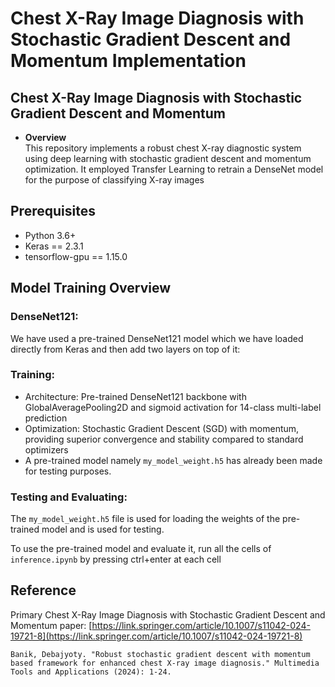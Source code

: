 # Chest X-Ray Image Diagnosis with Stochastic Gradient Descent and Momentum Implementation

## Chest X-Ray Image Diagnosis with Stochastic Gradient Descent and Momentum

- **Overview**  
This repository implements a robust chest X-ray diagnostic system using deep learning with stochastic gradient descent and momentum optimization. It employed Transfer Learning to retrain a DenseNet model for the purpose of classifying X-ray images

## Prerequisites

- Python 3.6+
- Keras == 2.3.1
- tensorflow-gpu == 1.15.0


## Model Training Overview

### DenseNet121:

   We have used a pre-trained DenseNet121 model which we have loaded directly from Keras and then add two layers on top of it:
  

### Training:
- Architecture: Pre-trained DenseNet121 backbone with GlobalAveragePooling2D and sigmoid activation for 14-class multi-label prediction
- Optimization: Stochastic Gradient Descent (SGD) with momentum, providing superior convergence and stability compared to standard optimizers
- A pre-trained model namely `my_model_weight.h5` has already been made for testing purposes.
### Testing and Evaluating:
   
   The `my_model_weight.h5` file is used for loading the weights of the pre-trained model and is used for testing.  

   To use the pre-trained model and evaluate it, run all the cells of  `inference.ipynb` by pressing ctrl+enter at each cell
 
## Reference

  Primary Chest X-Ray Image Diagnosis with Stochastic Gradient Descent and Momentum paper: [https://link.springer.com/article/10.1007/s11042-024-19721-8](https://link.springer.com/article/10.1007/s11042-024-19721-8)

```
Banik, Debajyoty. "Robust stochastic gradient descent with momentum based framework for enhanced chest X-ray image diagnosis." Multimedia Tools and Applications (2024): 1-24.
```
